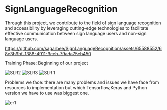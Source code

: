 # SignLanguageRecognition
Through this project, we contribute to the field of sign language recognition and accessibility by leveraging cutting-edge technologies to facilitate effective communication between sign language users and non-sign language users.


https://github.com/sagarbee/SignLanguageRecognition/assets/65588552/68e3b9bf-1388-4911-9ceb-79ada75cb450


Training Phase: Beginning of our project

![SLR2](https://github.com/sagarbee/SignLanguageRecognition/assets/65588552/8c444ac2-b245-4956-9011-b5491d134288)
![SLR3](https://github.com/sagarbee/SignLanguageRecognition/assets/65588552/0b3b9974-a551-4280-8af3-546b8fb4cb39)
![SLR 1](https://github.com/sagarbee/SignLanguageRecognition/assets/65588552/ee449ea1-d5f3-40fa-8d37-0403cd8e4572)

Problems we face:
there are many problems and issues we have face from resources to implementation but which Tensorflow,Keras and Python version we have to use was biggest one.

![er1](https://github.com/sagarbee/SignLanguageRecognition/assets/65588552/3816cd99-c258-4cf6-ad23-5db1d16be2ff)
